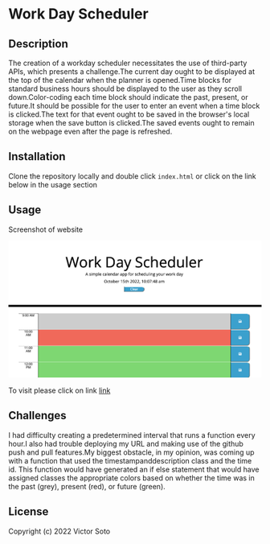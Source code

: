 # Work Day Scheduler

## Description
The creation of a workday scheduler necessitates the use of third-party APIs, which presents a challenge.The current day ought to be displayed at the top of the calendar when the planner is opened.Time blocks for standard business hours should be displayed to the user as they scroll down.Color-coding each time block should indicate the past, present, or future.It should be possible for the user to enter an event when a time block is clicked.The text for that event ought to be saved in the browser's local storage when the save button is clicked.The saved events ought to remain on the webpage even after the page is refreshed.

## Installation

Clone the repository locally and double click `index.html` or click on the link below in the usage section


## Usage

Screenshot of website

![Screenshot](assets/images/screenshotofworkscheduler.png)

To visit please click on link [link](https://vsoto7697.github.io/Vsotoworkdayscheduler)

## Challenges
I had difficulty creating a predetermined interval that runs a function every hour.I also had trouble deploying my URL and making use of the github push and pull features.My biggest obstacle, in my opinion, was coming up with a function that used the timestampanddescription class and the time id. This function would have generated an if else statement that would have assigned classes the appropriate colors based on whether the time was in the past (grey), present (red), or future (green).

## License


Copyright (c) 2022 Victor Soto